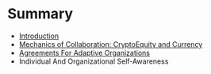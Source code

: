 # Summary

* [Introduction](README.md)
* [Mechanics of Collaboration: CryptoEquity and Currency](cryptoequity-cobudgeting-currency.md)
* [Agreements For Adaptive Organizations](agreements_for_adaptive_organizations.md)
* Individual And Organizational Self-Awareness

